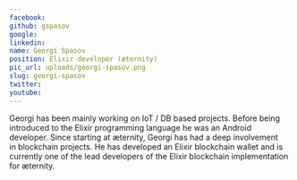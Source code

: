```yaml
---
facebook: 
github: gspasov
google: 
linkedin: 
name: Georgi Spasov
position: Elixir developer (æternity)
pic_url: uploads/georgi-spasov.png
slug: georgi-spasov
twitter: 
youtube: 
---
```

<p>Georgi has been mainly working on IoT / DB based projects. Before being introduced to the Elixir programming language he was an Android developer. Since starting at &aelig;ternity, Georgi&nbsp;has had a deep involvement in&nbsp;blockchain projects. He has developed an Elixir blockchain wallet and is currently one of the lead developers of the Elixir blockchain implementation for &aelig;ternity.</p>
